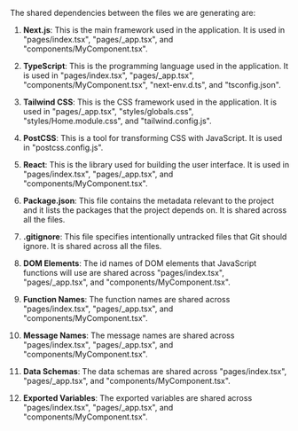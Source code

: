 The shared dependencies between the files we are generating are:

1. **Next.js**: This is the main framework used in the application. It is used in "pages/index.tsx", "pages/_app.tsx", and "components/MyComponent.tsx".

2. **TypeScript**: This is the programming language used in the application. It is used in "pages/index.tsx", "pages/_app.tsx", "components/MyComponent.tsx", "next-env.d.ts", and "tsconfig.json".

3. **Tailwind CSS**: This is the CSS framework used in the application. It is used in "pages/_app.tsx", "styles/globals.css", "styles/Home.module.css", and "tailwind.config.js".

4. **PostCSS**: This is a tool for transforming CSS with JavaScript. It is used in "postcss.config.js".

5. **React**: This is the library used for building the user interface. It is used in "pages/index.tsx", "pages/_app.tsx", and "components/MyComponent.tsx".

6. **Package.json**: This file contains the metadata relevant to the project and it lists the packages that the project depends on. It is shared across all the files.

7. **.gitignore**: This file specifies intentionally untracked files that Git should ignore. It is shared across all the files.

8. **DOM Elements**: The id names of DOM elements that JavaScript functions will use are shared across "pages/index.tsx", "pages/_app.tsx", and "components/MyComponent.tsx".

9. **Function Names**: The function names are shared across "pages/index.tsx", "pages/_app.tsx", and "components/MyComponent.tsx".

10. **Message Names**: The message names are shared across "pages/index.tsx", "pages/_app.tsx", and "components/MyComponent.tsx".

11. **Data Schemas**: The data schemas are shared across "pages/index.tsx", "pages/_app.tsx", and "components/MyComponent.tsx".

12. **Exported Variables**: The exported variables are shared across "pages/index.tsx", "pages/_app.tsx", and "components/MyComponent.tsx".